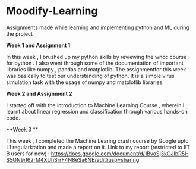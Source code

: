 # Moodify-Learning
Assignments made while learning and implementing python and ML during the project

**Week 1 and Assignment 1** 


In this week , I brushed up my python skills by reviewing the wncc course for python . I also went through some of the documentation of important libraries like numpy , pandas and matplotlib. 
The assignmentfor this week was basically to test our understanding of python. It is a simple virus simulation task with the usage of numpy and matplotlib libraries.

**Week 2 and Assignment 2**

I started off with the introduction to Machine Learning Course , wherein I learnt about linear regression and classification through various hands-on code. 

**Week 3 **

This week , I completed the Machine Learing crash course by Google upto L1 regularization and made a report on it.
Link to my report (restricted to IIT B users for now) : https://docs.google.com/document/d/1BvoSj3kGJIbR5I-S5QN9rI62rM4XUhSrrF4N8eSa6NE/edit?usp=sharing

